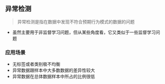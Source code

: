 ## 异常检测 
> 异常检测是指在数据中发现不符合预期行为模式的数据的问题
* 虽然主要用于非监督学习问题，但从某些角度看，它又类似于一些监督学习问题

### 应用场景
* 无标签或者类别极不均衡
* 异常数据跟样本中大多数数据的差异性较大
* 异常数据在总体数据样本中所占的比例很低
